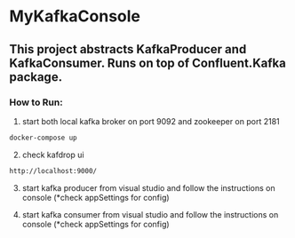 # MyKafkaConsole

## This project abstracts KafkaProducer and KafkaConsumer. Runs on top of Confluent.Kafka package.

### How to Run:

1. start both local kafka broker on port 9092 and zookeeper on port 2181
```bash
docker-compose up
```

2. check kafdrop ui
```bash
http://localhost:9000/
```

3. start kafka producer from visual studio and follow the instructions on console (*check appSettings for config)

4. start kafka consumer from visual studio and follow the instructions on console (*check appSettings for config)